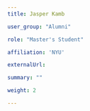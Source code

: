 ```yaml
---
title: Jasper Kamb

user_group: "Alumni"

role: "Master's Student"

affiliation: 'NYU'

externalUrl: 

summary: ""

weight: 2

---
```



